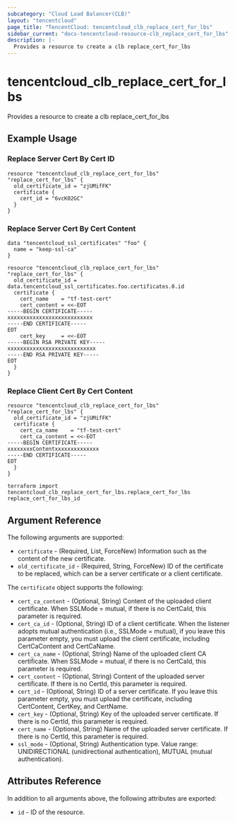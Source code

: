 ```yaml
---
subcategory: "Cloud Load Balancer(CLB)"
layout: "tencentcloud"
page_title: "TencentCloud: tencentcloud_clb_replace_cert_for_lbs"
sidebar_current: "docs-tencentcloud-resource-clb_replace_cert_for_lbs"
description: |-
  Provides a resource to create a clb replace_cert_for_lbs
---
```


# tencentcloud_clb_replace_cert_for_lbs

Provides a resource to create a clb replace_cert_for_lbs

## Example Usage

### Replace Server Cert By Cert ID

```hcl
resource "tencentcloud_clb_replace_cert_for_lbs" "replace_cert_for_lbs" {
  old_certificate_id = "zjUMifFK"
  certificate {
    cert_id = "6vcK02GC"
  }
}
```

### Replace Server Cert By Cert Content

```hcl
data "tencentcloud_ssl_certificates" "foo" {
  name = "keep-ssl-ca"
}

resource "tencentcloud_clb_replace_cert_for_lbs" "replace_cert_for_lbs" {
  old_certificate_id = data.tencentcloud_ssl_certificates.foo.certificates.0.id
  certificate {
    cert_name    = "tf-test-cert"
    cert_content = <<-EOT
-----BEGIN CERTIFICATE-----
xxxxxxxxxxxxxxxxxxxxxxxxxxx
-----END CERTIFICATE-----
EOT
    cert_key     = <<-EOT
-----BEGIN RSA PRIVATE KEY-----
xxxxxxxxxxxxxxxxxxxxxxxxxxxx
-----END RSA PRIVATE KEY-----
EOT
  }
}
```

### Replace Client Cert By Cert Content

```hcl
resource "tencentcloud_clb_replace_cert_for_lbs" "replace_cert_for_lbs" {
  old_certificate_id = "zjUMifFK"
  certificate {
    cert_ca_name    = "tf-test-cert"
    cert_ca_content = <<-EOT
-----BEGIN CERTIFICATE-----
xxxxxxxxContentxxxxxxxxxxxxxx
-----END CERTIFICATE-----
EOT
  }
}
```



```hcl
terraform import tencentcloud_clb_replace_cert_for_lbs.replace_cert_for_lbs replace_cert_for_lbs_id
```

## Argument Reference

The following arguments are supported:

* `certificate` - (Required, List, ForceNew) Information such as the content of the new certificate.
* `old_certificate_id` - (Required, String, ForceNew) ID of the certificate to be replaced, which can be a server certificate or a client certificate.

The `certificate` object supports the following:

* `cert_ca_content` - (Optional, String) Content of the uploaded client certificate. When SSLMode = mutual, if there is no CertCaId, this parameter is required.
* `cert_ca_id` - (Optional, String) ID of a client certificate. When the listener adopts mutual authentication (i.e., SSLMode = mutual), if you leave this parameter empty, you must upload the client certificate, including CertCaContent and CertCaName.
* `cert_ca_name` - (Optional, String) Name of the uploaded client CA certificate. When SSLMode = mutual, if there is no CertCaId, this parameter is required.
* `cert_content` - (Optional, String) Content of the uploaded server certificate. If there is no CertId, this parameter is required.
* `cert_id` - (Optional, String) ID of a server certificate. If you leave this parameter empty, you must upload the certificate, including CertContent, CertKey, and CertName.
* `cert_key` - (Optional, String) Key of the uploaded server certificate. If there is no CertId, this parameter is required.
* `cert_name` - (Optional, String) Name of the uploaded server certificate. If there is no CertId, this parameter is required.
* `ssl_mode` - (Optional, String) Authentication type. Value range: UNIDIRECTIONAL (unidirectional authentication), MUTUAL (mutual authentication).

## Attributes Reference

In addition to all arguments above, the following attributes are exported:

* `id` - ID of the resource.



